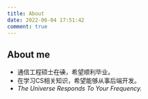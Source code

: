```yaml
---
title: About
date: 2022-06-04 17:51:42
comment: true
---
```

## About me

- 通信工程硕士~~在读~~，希望顺利毕业。
- 在学习CS相关知识，希望能够从事后端开发。
- *The Universe Responds To Your Frequency.*


<style>
    #test {
        width: auto;
        height: auto;
        overflow: hidden !important; 
      }
    #my-tags mark {
    position: initial!important;
    }
</style>
<div id="test"></div>
<script src="/js/tags-wall.js"></script>
<script>
	Tags({
	style: {
	fn: Style1,
	title: '是小菜啊',
	animation: 0,
	scale: 0.48,
	randomScoreIfNoSetting: 1 // 如果是1，则如果未设置标签大小那么随机设置一个大小；否则使用默认大小5
  },
  text: `
  偶尔读书/10/关于我/https:&#47;&#47;shixiaocaia.fun/books&#47
  有时电影/10/关于我/https:&#47;&#47;shixiaocaia.fun/movies&#47
  天天学习/10/关于我/https:&#47;&#47;docsify.shixiaocaia.fun&#47
  人生最优体验/8/关于我
  没怎么运动/8/关于我
  很少社交/8/关于我
  情绪表达者/7/关于我
  天天炫饭/8/关于我
  盐纠生/6/关于我
  双人成行/5/game
  杀戮尖塔/5/game
  地平线4/5/game
  坂本龙一/7/是爱好
  Hello world/8/是爱好
  Cooking/8/是爱好
  谐星聊天会/8/podcast/
  阿弥晚安/8/podcast
  八分/7/podcast
  肥话连篇/8/podcast
  `,
  rootDOM: document.getElementById('test')
})
</script>
